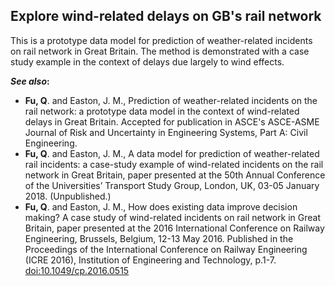 ## Explore wind-related delays on GB's rail network
This is a prototype data model for prediction of weather-related incidents on rail network in Great Britain. The method
is demonstrated with a case study example in the context of delays due largely to wind effects.

***See also*:**
- **Fu, Q**. and Easton, J. M., Prediction of weather-related incidents on the rail network: a prototype data model in 
the context of wind-related delays in Great Britain. Accepted for publication in ASCE's ASCE-ASME Journal of Risk and
Uncertainty in Engineering Systems, Part A: Civil Engineering. 
- **Fu, Q**. and Easton, J. M., A data model for prediction of weather-related rail incidents: a case-study example of
 wind-related incidents on the rail network in Great Britain, paper presented at the 50th Annual Conference of the
 Universities’ Transport Study Group, London, UK, 03-05 January 2018. (Unpublished.)
- **Fu, Q**. and Easton, J. M., How does existing data improve decision making? A case study of wind-related incidents
 on rail network in Great Britain, paper presented at the 2016 International Conference on Railway Engineering,
 Brussels, Belgium, 12-13 May 2016. Published in the Proceedings of the International Conference on Railway Engineering
 (ICRE 2016), Institution of Engineering and Technology, p.1-7.
 [doi:10.1049/cp.2016.0515](http://digital-library.theiet.org/content/conferences/10.1049/cp.2016.0515)